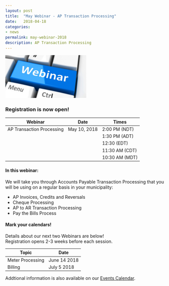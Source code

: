```yaml
---
layout: post
title:  "May Webinar - AP Transaction Processing"
date:   2018-04-18
categories:
- news
permalink: may-webinar-2018
description: AP Transaction Processing
---
```


![Webinar](/images/webinar.png "Webinar")


### **Registration is now open!** 

| Webinar | Date | Times |
| ---- | ---- | ---- |
| AP Transaction Processing | May 10, 2018 | 2:00 PM (NDT) |
| | | 1:30 PM (ADT) |
| | | 12:30 (EDT) |
| | | 11:30 AM (CDT) |
| | | 10:30 AM (MDT) |


#### **In this webinar:**  

We will take you through Accounts Payable Transaction Processing that you will be using on a regular basis in your municipality:

- AP Invoices, Credits and Reversals
- Cheque Processing
- AP to AR Transaction Processing
- Pay the Bills Process


#### **Mark your calendars!**

Details about our next two Webinars are below!  
Registration opens 2-3 weeks before each session.

| Topic | Date |
| ---- | ---- |
| Meter Processing | June 14 2018 |
| Billing | July 5 2018 |

Addtional information is also available on our [Events Calendar](https://townsuite.com/events).
